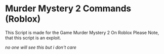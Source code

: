 # Murder Mystery 2 Commands (Roblox)

This Script is made for the Game Murder Mystery 2 On Roblox
Please Note, that this script is an exploit.

_no one will see this but i don't care_
